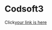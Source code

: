 # Codsoft3
Click[your link is here](https://www.figma.com/file/NKxVliByW2IApP8na2XbFQ/Untitled?type=design&t=UGWg1HLhJWzwCZua-6)
